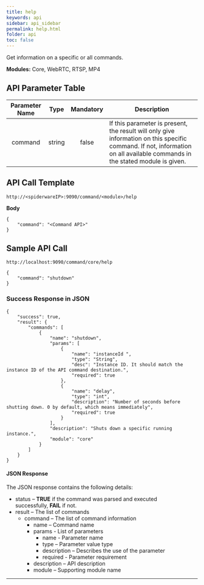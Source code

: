 ```yaml
---
title: help
keywords: api
sidebar: api_sidebar
permalink: help.html
folder: api
toc: false
---
```




Get information on a specific or all commands.

**Modules:** Core, WebRTC, RTSP, MP4


## API Parameter Table


| **Parameter Name** |  Type  | **Mandatory** | **Description**                    |
| :----------------: | :----: | :-----------: | ---------------------------------- |
|       command      | string |     false     | If this parameter is present, the result will only give information on this specific command. If not, information on all available commands in the stated module is given.      |



## API Call Template

``` 
http://<spiderwareIP>:9090/command/<module>/help
```

**Body**
``` 
{
    "command": "<Command API>"
}
``` 


## Sample API Call
``` 
http://localhost:9090/command/core/help

{
    "command": "shutdown"
}
```



### Success Response in JSON

``` 
{
    "success": true,
    "result": {
        "commands": [
            {
                "name": "shutdown",
                "params": [
                    {
                        "name": "instanceId ",
                        "type": "String",
                        "desc": "Instance ID. It should match the instance ID of the API command destination.",
                        "required": true
                    },
                    {
                        "name": "delay",
                        "type": "int",
                        "description": "Number of seconds before shutting down. 0 by default, which means immediately",
                        "required": true
                    }
                ],
                "description": "Shuts down a specific running instance.",
                "module": "core"
            }
        ]
    }
}
```



#### JSON Response

The JSON response contains the following details:

- status – **TRUE** if the command was parsed and executed successfully, **FAIL** if not.
- result – The list of commands
  - command – The list of command information
    - name – Command name
    - params - List of parameters
         - name - Parameter name
         - type – Parameter value type
         - description – Describes the use of the parameter
         - required - Parameter requirement
     - description – API description
     - module – Supporting module name

------

